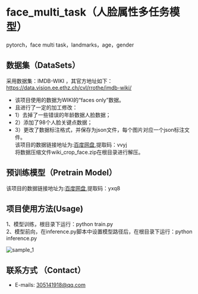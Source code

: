 # face_multi_task（人脸属性多任务模型）
pytorch，face multi task，landmarks，age，gender

## 数据集（DataSets）  
采用数据集：IMDB-WIKI  ，其官方地址如下：
https://data.vision.ee.ethz.ch/cvl/rrothe/imdb-wiki/  
* 该项目使用的数据为WIKI的“faces only”数据。  
* 且进行了一定的加工修改：    
* 1）去掉了一些错误的年龄数据人脸数据；   
* 2）添加了98个人脸关键点数据；  
* 3）更改了数据标注格式，并保存为json文件，每个图片对应一个json标注文件。   
该项目的数据链接地址为:[百度网盘](https://pan.baidu.com/s/1fZIXNbeTznXwTcPe8LbE8w),提取码：vvyj   
将数据压缩文件wiki_crop_face.zip在根目录进行解压。   

## 预训练模型（Pretrain Model）  
该项目的数据链接地址为:[百度网盘](https://pan.baidu.com/s/1K8Iem3mrbu2w9DuC_VKx7g),提取码：yxq8   

## 项目使用方法(Usage)    

1、模型训练，根目录下运行：python train.py   
2、模型前向，在inference.py脚本中设置模型路径后，在根目录下运行：python inference.py    

  ![sample_1](https://github.com/XLEric/face_multi_task/samples/sample1.png)  

## 联系方式 （Contact）   
* E-mails: 305141918@qq.com   
